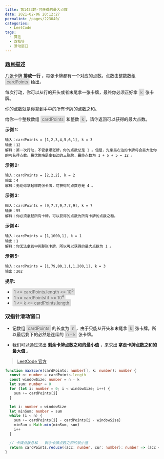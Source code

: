 ```yaml
---
title: 第1423题-可获得的最大点数
date: 2021-02-06 20:12:27
permalink: /pages/223040/
categories:
  - LeetCode
tags:
  - 算法
  - 双指针
  - 滑动窗口
---
```


### [题目描述](https://leetcode-cn.com/problems/maximum-points-you-can-obtain-from-cards/)

几张卡牌 **排成一行** ，每张卡牌都有一个对应的点数。点数由整数数组 <span style="background: #ddd; color: #666; padding: 3px 5px; border-radius: 2px;">cardPoints</span> 给出。

每次行动，你可以从行的开头或者末尾拿一张卡牌，最终你必须正好拿 <span style="background: #ddd; color: #666; padding: 3px 5px; border-radius: 2px;">k</span> 张卡牌。

你的点数就是你拿到手中的所有卡牌的点数之和。

给你一个整数数组 <span style="background: #ddd; color: #666; padding: 3px 5px; border-radius: 2px;">cardPoints</span> 和整数 <span style="background: #ddd; color: #666; padding: 3px 5px; border-radius: 2px;">k</span>，请你返回可以获得的最大点数。

<!-- more -->

**示例 1:**

```
输入：cardPoints = [1,2,3,4,5,6,1], k = 3
输出：12
解释：第一次行动，不管拿哪张牌，你的点数总是 1 。但是，先拿最右边的卡牌将会最大化你的可获得点数。最优策略是拿右边的三张牌，最终点数为 1 + 6 + 5 = 12 。
```

**示例 2:**

```
输入：cardPoints = [2,2,2], k = 2
输出：4
解释：无论你拿起哪两张卡牌，可获得的点数总是 4 。
```

**示例 3:**

```
输入：cardPoints = [9,7,7,9,7,7,9], k = 7
输出：55
解释：你必须拿起所有卡牌，可以获得的点数为所有卡牌的点数之和。
```

**示例 4:**

```
输入：cardPoints = [1,1000,1], k = 1
输出：1
解释：你无法拿到中间那张卡牌，所以可以获得的最大点数为 1 。
```

**示例 5:**

```
输入：cardPoints = [1,79,80,1,1,1,200,1], k = 3
输出：202
```

**提示:**

- <span style="background: #ddd; color: #666; padding: 3px 5px; border-radius: 2px;">1 <= cardPoints.length <= 10<sup>5</sup></span>
- <span style="background: #ddd; color: #666; padding: 3px 5px; border-radius: 2px;">1 <= cardPoints[i] <= 10<sup>4</sup></span>
- <span style="background: #ddd; color: #666; padding: 3px 5px; border-radius: 2px;">1 <= k <= cardPoints.length</span>

### 双指针滑动窗口

- 记数组 <span style="background: #ddd; color: #666; padding: 3px 5px; border-radius: 2px;">cardPoints</span> 的长度为 <span style="background: #ddd; color: #666; padding: 3px 5px; border-radius: 2px;">n</span>，由于只能从开头和末尾拿 <span style="background: #ddd; color: #666; padding: 3px 5px; border-radius: 2px;">k</span> 张卡牌，所以最后剩下的必然是连续的 <span style="background: #ddd; color: #666; padding: 3px 5px; border-radius: 2px;">n - k</span> 张卡牌。

- 我们可以通过求出 **剩余卡牌点数之和的最小值** ，来求出 **拿走卡牌点数之和的最大值** 。

> [LeetCode 官方](https://leetcode-cn.com/problems/maximum-points-you-can-obtain-from-cards/solution/ke-huo-de-de-zui-da-dian-shu-by-leetcode-7je9/)

```TypeScript
function maxScore(cardPoints: number[], k: number): number {
  const n: number = cardPoints.length
  const windowSize: number = n - k
  let sum: number = 0
  for (let i: number = 0; i < windowSize; i++) {
    sum += cardPoints[i]
  }

  let i: number = windowSize
  let minSum: number = sum
  while (i < n) {
    sum += cardPoints[i] - cardPoints[i - windowSize]
    minSum = Math.min(minSum, sum)
    i++
  }

  // 卡牌点数总和 - 剩余卡牌点数之和的最小值
  return cardPoints.reduce((acc: number, cur: number): number => (acc += cur), 0) - minSum
}
```

